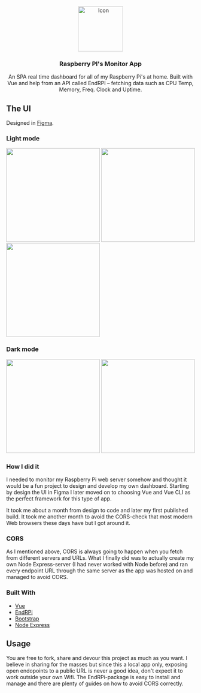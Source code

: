 <br />
<p align="center">
    <img src="https://github.com/maclillis/rpi-system-monitor/assets/13959025/c2cb9814-6067-4839-877d-fe86a86af1dc" alt="Icon" width="120">

  <h3 align="center">Raspberry PI's Monitor App</h3>

  <p align="center">
An SPA real time dashboard for all of my Raspberry Pi's at home. Built with Vue and help from an API called EndRPI – fetching data such as CPU Temp, Memory, Freq. Clock and Uptime.
    <br />
  </p>
</p>

<!-- ABOUT THE PROJECT -->
## The UI

Designed in [Figma](https://figma.com/).

### Light mode
<img width="250" src="https://github.com/maclillis/rpi-system-monitor/assets/13959025/7c6a31ac-16ff-419d-8e29-22c39103d346">
<img width="250" src="https://github.com/maclillis/rpi-system-monitor/assets/13959025/7e9ec541-2069-4504-8944-89084a084d1d">
<img width="250" src="https://github.com/maclillis/rpi-system-monitor/assets/13959025/b8da7583-a3be-477b-a3d4-b27e0a3495fb">

### Dark mode
<img width="250" src="https://github.com/maclillis/rpi-system-monitor/assets/13959025/488be865-605b-4011-935e-d09d9e127cf3">
<img width="250" src="https://github.com/maclillis/rpi-system-monitor/assets/13959025/0c0cadd4-b365-4aee-9026-5e8c4c1f9fb1">

### How I did it

I needed to monitor my Raspberry Pi web server somehow and thought it would be a fun project to design and develop my own dashboard. Starting by design the UI in Figma I later moved on to choosing Vue and Vue CLI as the perfect framework for this type of app. 

It took me about a month from design to code and later my first published build. It took me another month to avoid the CORS-check that most modern Web browsers these days have but I got around it.

### CORS

As I mentioned above, CORS is always going to happen when you fetch from different servers and URLs. What I finally did was to actually create my own Node Express-server (I had never worked with Node before) and ran every endpoint URL through the same server as the app was hosted on and managed to avoid CORS.

### Built With

* [Vue](https://vuejs.org/)
* [EndRPi](https://endrpi.io/)
* [Bootstrap](https://getbootstrap.com/)
* [Node Express](https://expressjs.com/)

<!-- LICENSE -->
## Usage

You are free to fork, share and devour this project as much as you want. I believe in sharing for the masses but since this a local app only, exposing open endopoints to a public URL is never a good idea, don't expect it to work outside your own Wifi. The EndRPi-package is easy to install and manage and there are plenty of guides on how to avoid CORS correctly.
